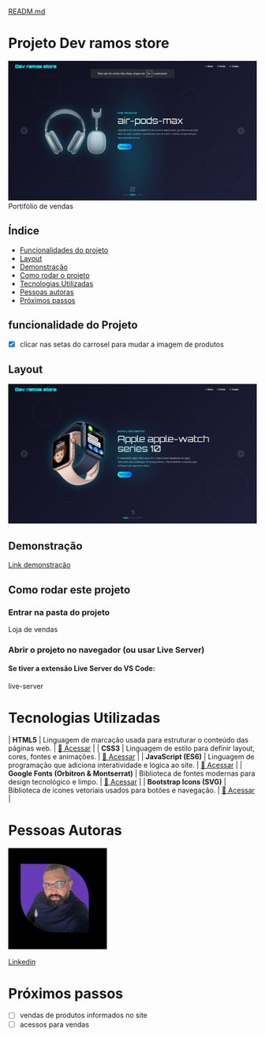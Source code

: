 [READM.md](https://github.com/user-attachments/files/23273899/READM.md)
#  Projeto Dev ramos store
![Labefodds](./assets/comercial.jpg)
 Portifólio de vendas 
 ## Índice
- <a href = "#funcionalidades"> Funcionalidades do projeto</a> 
- <a href = "#Layout">Layout</a> 
- <a href = "#Demonstração">Demonstração</a> 
- <a href = "#Rodar">Como rodar o projeto</a> 
- <a href = "#Tecnologias utilizadas">Tecnologias Utilizadas</a> 
- <a href = "Autoras">Pessoas autoras</a> 
- <a href = "#Passos">Próximos passos</a> 

## funcionalidade do Projeto 

- [X] clicar nas setas do carrosel para mudar a imagem de produtos 

## Layout
![tela Atualizada](./assets/ccomecial.jpg)
## Demonstração
[Link demonstração](https://storied-squirrel-a5ee1d.netlify.app/)
## Como rodar este projeto


### Entrar na pasta do projeto
Loja de vendas

### Abrir o projeto no navegador (ou usar Live Server)
#### Se tiver a extensão Live Server do VS Code:
live-server


# Tecnologias Utilizadas 
| **HTML5** | Linguagem de marcação usada para estruturar o conteúdo das páginas web. | [🔗 Acessar](https://developer.mozilla.org/pt-BR/docs/Web/HTML) |
| **CSS3** | Linguagem de estilo para definir layout, cores, fontes e animações. | [🔗 Acessar](https://developer.mozilla.org/pt-BR/docs/Web/CSS) |
| **JavaScript (ES6)** | Linguagem de programação que adiciona interatividade e lógica ao site. | [🔗 Acessar](https://developer.mozilla.org/pt-BR/docs/Web/JavaScript) |
| **Google Fonts (Orbitron & Montserrat)** | Biblioteca de fontes modernas para design tecnológico e limpo. | [🔗 Acessar](https://fonts.google.com/) |
| **Bootstrap Icons (SVG)** | Biblioteca de ícones vetoriais usados para botões e navegação. | [🔗 Acessar](https://icons.getbootstrap.com/) |

# Pessoas Autoras

<img style ="width:200px" src ="./assets/clovisramos.jpg" alt = "imagem de desenvolvedor">

[Linkedin](https://www.linkedin.com/feed)



# Próximos passos

- [ ] vendas de produtos informados no site 
- [ ] acessos para vendas 
